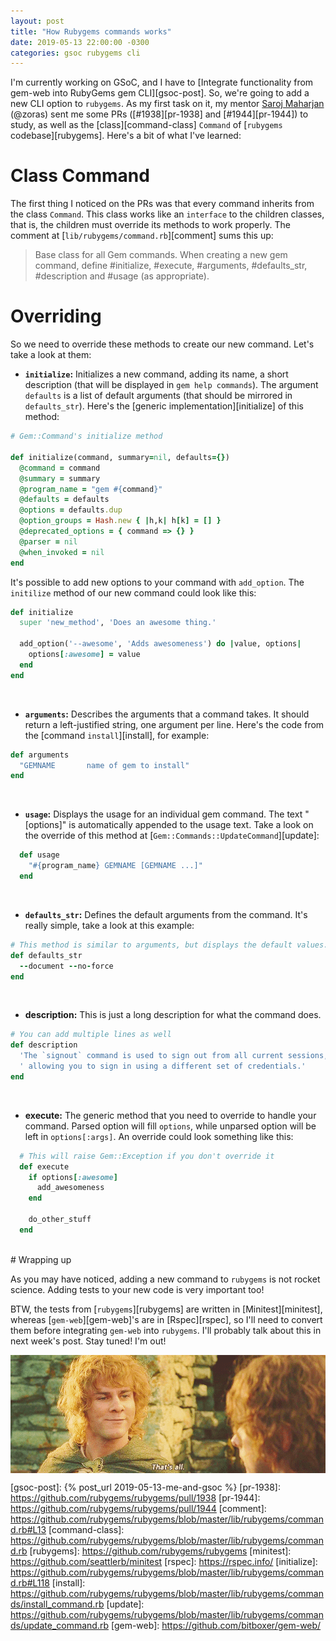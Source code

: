 ```yaml
---
layout: post
title: "How Rubygems commands works"
date: 2019-05-13 22:00:00 -0300
categories: gsoc rubygems cli
---
```


I'm currently working on GSoC, and I have to [Integrate functionality from gem-web into RubyGems gem CLI][gsoc-post]. So, we're going to add a new CLI option to `rubygems`. As my first task on it, my mentor [Saroj Maharjan][zoras-gh] (@zoras) sent me some PRs ([#1938][pr-1938] and [#1944][pr-1944]) to study, as well as the [class][command-class] `Command` of [`rubygems` codebase][rubygems]. Here's a bit of what I've learned:


# Class Command
The first thing I noticed on the PRs was that every command inherits from the class `Command`. This class works like an `interface` to the children classes, that is, the children must override its methods to work properly. The comment at [`lib/rubygems/command.rb`][comment] sums this up:

> Base class for all Gem commands.  When creating a new gem command, define #initialize, #execute, #arguments, #defaults_str, #description and #usage (as appropriate). 

# Overriding

So we need to override these methods to create our new command. Let's take a look at them:

* **`initialize`:** Initializes a new command, adding its name, a short description (that will be displayed in `gem help commands`). The argument `defaults` is a list of default arguments (that should be mirrored in `defaults_str`). Here's the [generic implementation][initialize] of this method:

```ruby
# Gem::Command's initialize method

def initialize(command, summary=nil, defaults={})
  @command = command
  @summary = summary
  @program_name = "gem #{command}"
  @defaults = defaults
  @options = defaults.dup
  @option_groups = Hash.new { |h,k| h[k] = [] }
  @deprecated_options = { command => {} }
  @parser = nil
  @when_invoked = nil
end
```

It's possible to add new options to your command with `add_option`. The `initilize` method of our new command could look like this:

```ruby
def initialize
  super 'new_method', 'Does an awesome thing.'

  add_option('--awesome', 'Adds awesomeness') do |value, options|
    options[:awesome] = value
  end
end
```
<br>

* **`arguments`:** Describes the arguments that a command takes. It should return a left-justified string, one argument per line. Here's the code from the [command `install`][install], for example:

```ruby
def arguments
  "GEMNAME       name of gem to install"
end
```
<br>

* **`usage`:** Displays the usage for an individual gem command. The text "[options]" is automatically appended to the usage text. Take a look on the override of this method at [`Gem::Commands::UpdateCommand`][update]:

```ruby
  def usage
    "#{program_name} GEMNAME [GEMNAME ...]"
  end
```
<br>

<!-- #### defaults_str -->
* **`defaults_str`:** Defines the default arguments from the command. It's really simple, take a look at this example:

```ruby
# This method is similar to arguments, but displays the default values.
def defaults_str
  --document --no-force
end
```
<br>

* **description:** This is just a long description for what the command does.

```ruby
# You can add multiple lines as well
def description
  'The `signout` command is used to sign out from all current sessions,'\
  ' allowing you to sign in using a different set of credentials.'
end
```
<br>

* **execute:** The generic method that you need to override to handle your command. Parsed option will fill `options`, while unparsed option will be left in `options[:args]`. An override could look something like this:

```ruby
  # This will raise Gem::Exception if you don't override it
  def execute
    if options[:awesome]
      add_awesomeness
    end

    do_other_stuff
  end
```
<br>
# Wrapping up

As you may have noticed, adding a new command to `rubygems` is not rocket science. Adding tests to your new code is very important too!

BTW, the tests from [`rubygems`][rubygems] are written in [Minitest][minitest], whereas [`gem-web`][gem-web]'s are in [Rspec][rspec], so I'll need to convert them before integrating `gem-web` into `rubygems`. I'll probably talk about this in next week's post. Stay tuned! I'm out!

<img style="display: block; margin: 0 auto;" src="/img/thats-all.gif">


[zoras-gh]: http://github.com/zoras
[gsoc-post]: {% post_url 2019-05-13-me-and-gsoc %}
[pr-1938]: https://github.com/rubygems/rubygems/pull/1938
[pr-1944]: https://github.com/rubygems/rubygems/pull/1944
[comment]: https://github.com/rubygems/rubygems/blob/master/lib/rubygems/command.rb#L13
[command-class]: https://github.com/rubygems/rubygems/blob/master/lib/rubygems/command.rb
[rubygems]: https://github.com/rubygems/rubygems
[minitest]: https://github.com/seattlerb/minitest
[rspec]: https://rspec.info/
[initialize]: https://github.com/rubygems/rubygems/blob/master/lib/rubygems/command.rb#L118
[install]: https://github.com/rubygems/rubygems/blob/master/lib/rubygems/commands/install_command.rb
[update]: https://github.com/rubygems/rubygems/blob/master/lib/rubygems/commands/update_command.rb
[gem-web]: https://github.com/bitboxer/gem-web/
